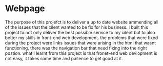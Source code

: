# Webpage
The purpose of this projefct is to deliver a up to date website ammending all of the issues that the cilent wanted to be fix for his business.
I built this project to not only deliver the best possible service to my cilent but to also better my skills in front-end web development.
the problems that were fixed during the project were links issues that were arising in the html that wasnt functioning, there was the navigation bar that need fixing into the right postion.
what I learnt from this project is that fronet-end web devlopment is not easy, it takes some time and paitence to get good at it.
